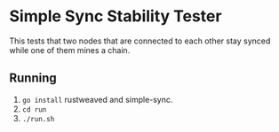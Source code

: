 # Simple Sync Stability Tester
This tests that two nodes that are connected to each other
stay synced while one of them mines a chain.

## Running
 1. `go install` rustweaved and simple-sync.
 2. `cd run`
 3. `./run.sh`


